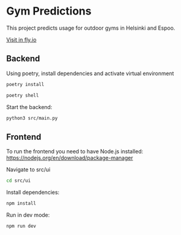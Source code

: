 # Gym Predictions

This project predicts usage for outdoor gyms in Helsinki and Espoo.

[Visit in fly.io](https://gym-predictions.fly.dev/)

## Backend

Using poetry, install dependencies and activate virtual environment
```bash
poetry install
```
```bash
poetry shell
```

Start the backend:
```bash
python3 src/main.py
```

## Frontend


To run the frontend you need to have Node.js installed: https://nodejs.org/en/download/package-manager

Navigate to src/ui
```bash
cd src/ui
```

Install dependencies:
```bash
npm install
```

Run in dev mode:
```bash
npm run dev
```
